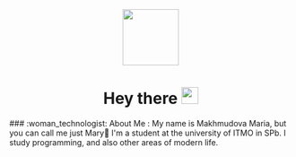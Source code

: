 <div id="header" align="center">
  <a>
  <img src="https://media.giphy.com/media/QDjpIL6oNCVZ4qzGs7/giphy.gif" width="100"/>
  </a>
  <br>
  <a>
  <img src="https://komarev.com/ghpvc/?username=Maria2525007&style=flat-square&color=blue" alt=""/>
  </a>
</div>
<h1 align="center">
  Hey there
  <img src="https://media.giphy.com/media/hvRJCLFzcasrR4ia7z/giphy.gif" width="30px"/>
</h1>
### :woman_technologist: About Me : My name is Makhmudova Maria, but you can call me just Mary🙂 I'm a student at the university of ITMO in SPb.
I study programming, and also other areas of modern life.
